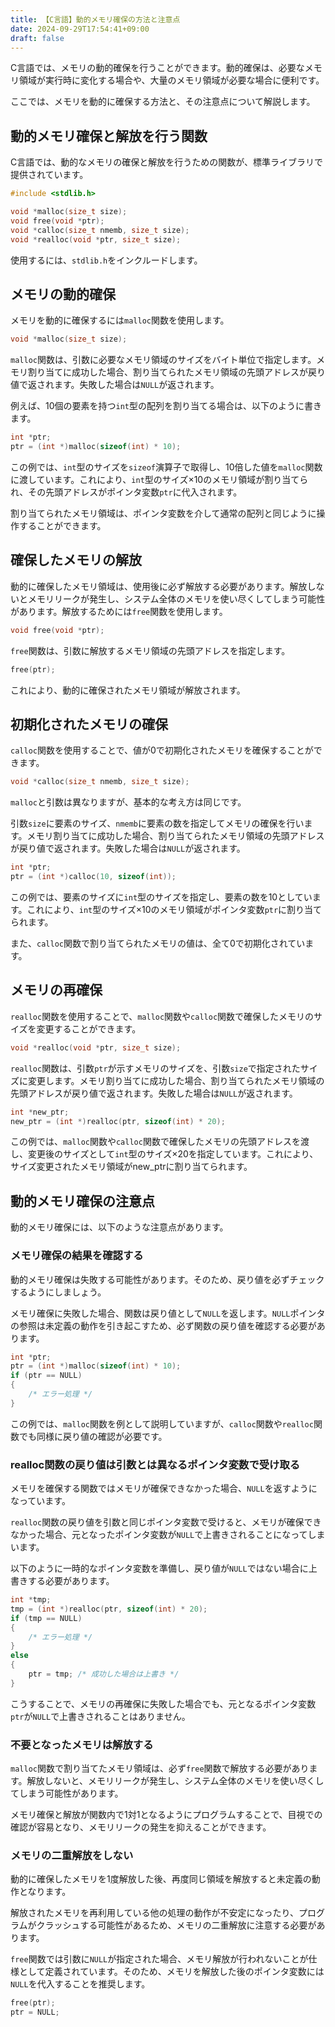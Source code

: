 ```yaml
---
title: 【C言語】動的メモリ確保の方法と注意点
date: 2024-09-29T17:54:41+09:00
draft: false
---
```


C言語では、メモリの動的確保を行うことができます。動的確保は、必要なメモリ領域が実行時に変化する場合や、大量のメモリ領域が必要な場合に便利です。

ここでは、メモリを動的に確保する方法と、その注意点について解説します。

## 動的メモリ確保と解放を行う関数

C言語では、動的なメモリの確保と解放を行うための関数が、標準ライブラリで提供されています。

```c
#include <stdlib.h>

void *malloc(size_t size);
void free(void *ptr);
void *calloc(size_t nmemb, size_t size);
void *realloc(void *ptr, size_t size);
```

使用するには、`stdlib.h`をインクルードします。

## メモリの動的確保

メモリを動的に確保するには`malloc`関数を使用します。

```c
void *malloc(size_t size);
```

`malloc`関数は、引数に必要なメモリ領域のサイズをバイト単位で指定します。メモリ割り当てに成功した場合、割り当てられたメモリ領域の先頭アドレスが戻り値で返されます。失敗した場合は`NULL`が返されます。

例えば、10個の要素を持つ`int`型の配列を割り当てる場合は、以下のように書きます。

```c
int *ptr;
ptr = (int *)malloc(sizeof(int) * 10);
```

この例では、`int`型のサイズを`sizeof`演算子で取得し、10倍した値を`malloc`関数に渡しています。これにより、`int`型のサイズ×10のメモリ領域が割り当てられ、その先頭アドレスがポインタ変数`ptr`に代入されます。

割り当てられたメモリ領域は、ポインタ変数を介して通常の配列と同じように操作することができます。

## 確保したメモリの解放

動的に確保したメモリ領域は、使用後に必ず解放する必要があります。解放しないとメモリリークが発生し、システム全体のメモリを使い尽くしてしまう可能性があります。解放するためには`free`関数を使用します。

```c
void free(void *ptr);
```

`free`関数は、引数に解放するメモリ領域の先頭アドレスを指定します。

```c
free(ptr);
```

これにより、動的に確保されたメモリ領域が解放されます。

## 初期化されたメモリの確保

`calloc`関数を使用することで、値が0で初期化されたメモリを確保することができます。

```c
void *calloc(size_t nmemb, size_t size);
```

`malloc`と引数は異なりますが、基本的な考え方は同じです。

引数`size`に要素のサイズ、`nmemb`に要素の数を指定してメモリの確保を行います。メモリ割り当てに成功した場合、割り当てられたメモリ領域の先頭アドレスが戻り値で返されます。失敗した場合は`NULL`が返されます。

```c
int *ptr;
ptr = (int *)calloc(10, sizeof(int));
```

この例では、要素のサイズに`int`型のサイズを指定し、要素の数を10としています。これにより、`int`型のサイズ×10のメモリ領域がポインタ変数`ptr`に割り当てられます。

また、`calloc`関数で割り当てられたメモリの値は、全て0で初期化されています。

## メモリの再確保

`realloc`関数を使用することで、`malloc`関数や`calloc`関数で確保したメモリのサイズを変更することができます。

```c
void *realloc(void *ptr, size_t size);
```

`realloc`関数は、引数`ptr`が示すメモリのサイズを、引数`size`で指定されたサイズに変更します。メモリ割り当てに成功した場合、割り当てられたメモリ領域の先頭アドレスが戻り値で返されます。失敗した場合は`NULL`が返されます。

```c
int *new_ptr;
new_ptr = (int *)realloc(ptr, sizeof(int) * 20);
```

この例では、`malloc`関数や`calloc`関数で確保したメモリの先頭アドレスを渡し、変更後のサイズとして`int`型のサイズ×20を指定しています。これにより、サイズ変更されたメモリ領域がnew_ptrに割り当てられます。

## 動的メモリ確保の注意点

動的メモリ確保には、以下のような注意点があります。

### メモリ確保の結果を確認する

動的メモリ確保は失敗する可能性があります。そのため、戻り値を必ずチェックするようにしましょう。

メモリ確保に失敗した場合、関数は戻り値として`NULL`を返します。`NULL`ポインタの参照は未定義の動作を引き起こすため、必ず関数の戻り値を確認する必要があります。

```c
int *ptr;
ptr = (int *)malloc(sizeof(int) * 10);
if (ptr == NULL)
{
    /* エラー処理 */
}
```

この例では、`malloc`関数を例として説明していますが、`calloc`関数や`realloc`関数でも同様に戻り値の確認が必要です。

### realloc関数の戻り値は引数とは異なるポインタ変数で受け取る

メモリを確保する関数ではメモリが確保できなかった場合、`NULL`を返すようになっています。

`realloc`関数の戻り値を引数と同じポインタ変数で受けると、メモリが確保できなかった場合、元となったポインタ変数が`NULL`で上書きされることになってしまいます。

以下のように一時的なポインタ変数を準備し、戻り値が`NULL`ではない場合に上書きする必要があります。

```c
int *tmp;
tmp = (int *)realloc(ptr, sizeof(int) * 20);
if (tmp == NULL)
{
    /* エラー処理 */
}
else
{
    ptr = tmp; /* 成功した場合は上書き */
}
```

こうすることで、メモリの再確保に失敗した場合でも、元となるポインタ変数`ptr`が`NULL`で上書きされることはありません。

### 不要となったメモリは解放する

`malloc`関数で割り当てたメモリ領域は、必ず`free`関数で解放する必要があります。解放しないと、メモリリークが発生し、システム全体のメモリを使い尽くしてしまう可能性があります。

メモリ確保と解放が関数内で1対1となるようにプログラムすることで、目視での確認が容易となり、メモリリークの発生を抑えることができます。

### メモリの二重解放をしない

動的に確保したメモリを1度解放した後、再度同じ領域を解放すると未定義の動作となります。

解放されたメモリを再利用している他の処理の動作が不安定になったり、プログラムがクラッシュする可能性があるため、メモリの二重解放に注意する必要があります。

`free`関数では引数に`NULL`が指定された場合、メモリ解放が行われないことが仕様として定義されています。そのため、メモリを解放した後のポインタ変数には`NULL`を代入することを推奨します。

```c
free(ptr);
ptr = NULL;
```
